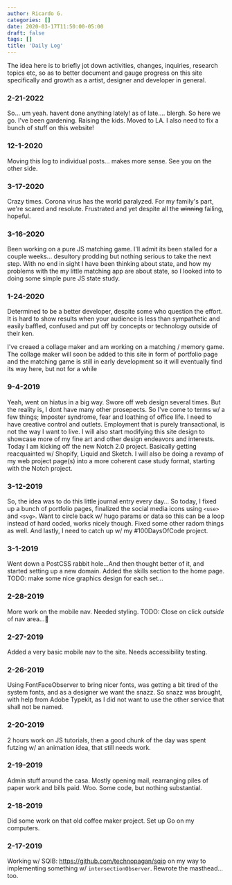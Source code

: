 ```yaml
---
author: Ricardo G.
categories: []
date: 2020-03-17T11:50:00-05:00
draft: false
tags: []
title: 'Daily Log'
---
```


The idea here is to briefly jot down activities, changes, inquiries, research topics etc, so as to better document and gauge progress on this site specifically and growth as a artist, designer and developer in general.

<!--more-->
### 2-21-2022

So... um yeah. havent done anything lately! as of late.... blergh. So here we go. I've been gardening. Raising the kids. Moved to LA. I also need to fix a bunch of stuff on this website!

### 12-1-2020

Moving this log to individual posts... makes more sense. See you on the other side.

### 3-17-2020

Crazy times. Corona virus has the world paralyzed. For my family's part, we're scared and resolute. Frustrated and yet despite all the ~~winning~~ failing, hopeful.

### 3-16-2020

Been working on a pure JS matching game. I'll admit its been stalled for a couple weeks... desultory prodding but nothing serious to take the next step. With no end in sight I have been thinking about state, and how my problems with the my little matching app are about state, so I looked into to doing some simple pure JS state study.

### 1-24-2020

Determined to be a better developer, despite some who question the effort. It is hard to show results when your audience is less than sympathetic and easily baffled, confused and put off by concepts or technology outside of their ken.

I've creaed a collage maker and am working on a matching / memory game. The collage maker will soon be added to this site in form of portfolio page and the matching game is still in early development so it will eventually find its way here, but not for a while

### 9-4-2019

Yeah, went on hiatus in a big way. Swore off web design several times. But the reality is, I dont have many other prosepects. So I've come to terms w/ a few things; Imposter syndrome, fear and loathing of office life. I need to have creative control and outlets. Employment that is purely transactional, is not the way I want to live. I will also start modifying this site design to showcase more of my fine art and other design endeavors and interests. Today I am kicking off the new Notch 2.0 project. Basically getting reacquainted w/ Shopify, Liquid and Sketch. I will also be doing a revamp of my web project page(s) into a more coherent case study format, starting with the Notch project.

### 3-12-2019

So, the idea was to do this little journal entry every day... So today, I fixed up a bunch of portfolio pages, finalized the social media icons using `<use>` and `<svg>`. Want to circle back w/ hugo params or data so this can be a loop instead of hard coded, works nicely though. Fixed some other radom things as well. And lastly, I need to catch up w/ my #100DaysOfCode project.

### 3-1-2019

Went down a PostCSS rabbit hole...And then thought better of it, and started setting up a new domain. Added the skills section to the home page. TODO: make some nice graphics design for each set...

### 2-28-2019

More work on the mobile nav. Needed styling. TODO: Close on click _outside_ of nav area...🤔

### 2-27-2019

Added a very basic mobile nav to the site. Needs accessibility testing.

### 2-26-2019

Using FontFaceObserver to bring nicer fonts, was getting a bit tired of the system fonts, and as a designer we want the snazz. So snazz was brought, with help from Adobe Typekit, as I did not want to use the other service that shall not be named.

### 2-20-2019

2 hours work on JS tutorials, then a good chunk of the day was spent futzing w/ an animation idea, that still needs work.

### 2-19-2019

Admin stuff around the casa. Mostly opening mail, rearranging piles of paper work and bills paid. Woo. Some code, but nothing substantial.

### 2-18-2019

Did some work on that old coffee maker project. Set up Go on my computers.

### 2-17-2019

Working w/ SQIB: https://github.com/technopagan/sqip on my way to implementing something w/ `intersectionObserver`.
Rewrote the masthead... too.
